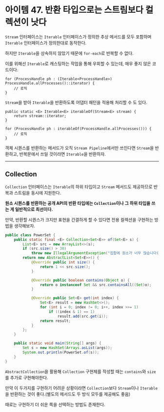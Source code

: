 # 아이템 47. 반환 타입으로는 스트림보다 컬렉션이 낫다

`Stream` 인터페이스는 `Iterable` 인터페이스가 정의한 추상 메서드를 모두 포함하며 `Iterable` 인터페이스가 정의한대로 동작한다.

하지만 `Iterable`을 상속하지 않았기 때문에 `for-each`로 반복할 수 없다.

이를 위해선 `Iterable`로 캐스팅하는 작업을 통해 우회할 수 있는데, 매우 좋지 않은 코드이다.
```
for (ProcessHandle ph : (Iterable<ProcessHandle>) ProcessHandle.allProcesses()::iterator) {
    // 로직
}
```

`Stream`을 받아 `Iterable`을 반환하도록 어댑터 패턴을 적용해 처리할 수 도 있다.
```
public static <E> Iterable<E> iterableOf(Stream<E> stream) {
    return stream::iterator;
}

for (ProcessHandle ph : iterableOf(ProcessHandle.allProcesses())) {
    // 로직
}
```

객체 시퀀스를 반환하는 메서드가 오직 `Stream Pipeline`에서만 쓰인다면 `Stream`을 반환하고, 반복문에서 쓰일 것이라면 `Iterable`을 반환하자.

---

## Collection
`Collection` 인터페이스는 `Iterable`의 하위 타입이고 `Stream` 메서드도 제공하므로 반복과 스트림을 동시에 지원한다.

**원소 시퀀스를 반환하는 공개 API의 반환 타입에는 `Collection`이나 그 하위 타입을 쓰는 게 일반적으로 최선이다.**

만약, 반환할 시퀀스가 크지만 표현을 간결하게 할 수 있다면 전용 컬렉션을 구현하는 방법을 생각해보자.

```java
public class PowerSet {
    public static final <E> Collection<Set<E>> of(Set<E> s) {
        List<E> src = new ArrayList<>(s);
        if (src.size() > 30)
            throw new IllegalArgumentException("집합에 원소가 너무 많습니다(최대 30개).: " + s);
        return new AbstractList<Set<E>>() {
            @Override public int size() {
                return 1 << src.size();
            }

            @Override public boolean contains(Object o) {
                return o instanceof Set && src.containsAll((Set)o);
            }

            @Override public Set<E> get(int index) {
                Set<E> result = new HashSet<>();
                for (int i = 0; index != 0; i++, index >>= 1)
                    if ((index & 1) == 1)
                        result.add(src.get(i));
                return result;
            }
        };
    }

    public static void main(String[] args) {
        Set s = new HashSet(Arrays.asList(args));
        System.out.println(PowerSet.of(s));
    }
}
```

`AbstractCollection`을 활용해 `Collection` 구현체를 작성할 때는 `contains`와 `size`를 추가로 구현해야한다.

만약 이 두가지를 구현하기 어려운 상황이라면 `Collection`보다 `Stream`이나 `Iterable`을 반환하는 것이 좋다.(별도의 메서드도 두 방식 모두를 제공해도 좋음)

때로는 구현하기 더 쉬운 쪽을 선택하는 방법도 존재한다.

